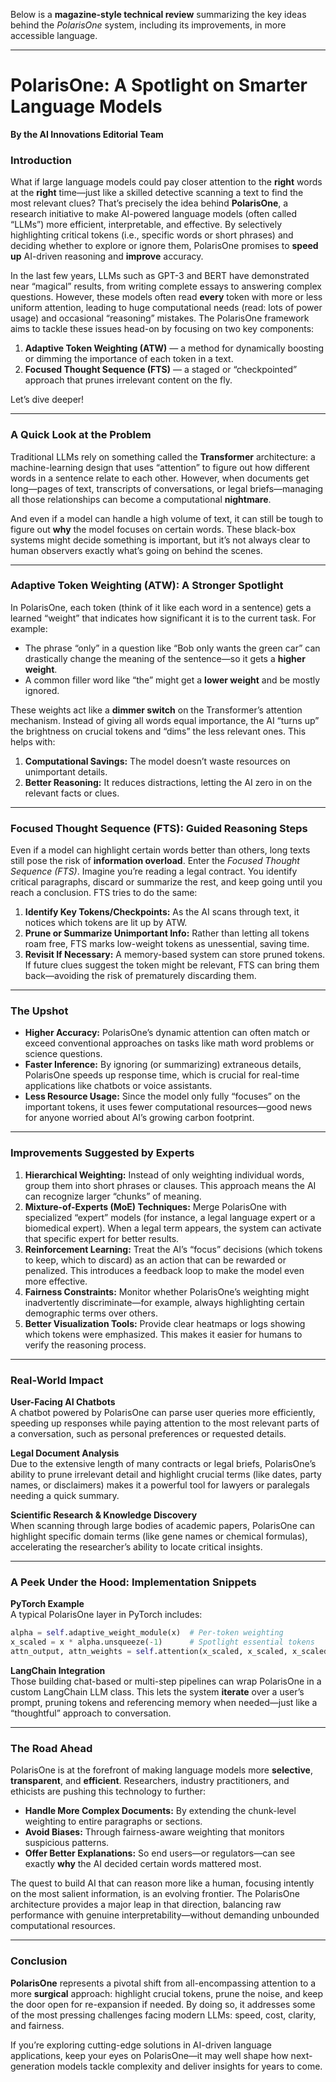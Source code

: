 Below is a **magazine-style technical review** summarizing the key ideas behind the *PolarisOne* system, including its improvements, in more accessible language.

---

# PolarisOne: A Spotlight on Smarter Language Models

**By the AI Innovations Editorial Team**

### Introduction

What if large language models could pay closer attention to the **right** words at the **right** time—just like a skilled detective scanning a text to find the most relevant clues? That’s precisely the idea behind **PolarisOne**, a research initiative to make AI-powered language models (often called “LLMs”) more efficient, interpretable, and effective. By selectively highlighting critical tokens (i.e., specific words or short phrases) and deciding whether to explore or ignore them, PolarisOne promises to **speed up** AI-driven reasoning and **improve** accuracy.

In the last few years, LLMs such as GPT-3 and BERT have demonstrated near “magical” results, from writing complete essays to answering complex questions. However, these models often read **every** token with more or less uniform attention, leading to huge computational needs (read: lots of power usage) and occasional “reasoning” mistakes. The PolarisOne framework aims to tackle these issues head-on by focusing on two key components:

1. **Adaptive Token Weighting (ATW)** — a method for dynamically boosting or dimming the importance of each token in a text.  
2. **Focused Thought Sequence (FTS)** — a staged or “checkpointed” approach that prunes irrelevant content on the fly.

Let’s dive deeper!

---

### A Quick Look at the Problem

Traditional LLMs rely on something called the **Transformer** architecture: a machine-learning design that uses “attention” to figure out how different words in a sentence relate to each other. However, when documents get long—pages of text, transcripts of conversations, or legal briefs—managing all those relationships can become a computational **nightmare**.

And even if a model can handle a high volume of text, it can still be tough to figure out **why** the model focuses on certain words. These black-box systems might decide something is important, but it’s not always clear to human observers exactly what’s going on behind the scenes.

---

### Adaptive Token Weighting (ATW): A Stronger Spotlight

In PolarisOne, each token (think of it like each word in a sentence) gets a learned “weight” that indicates how significant it is to the current task. For example:

- The phrase “only” in a question like “Bob only wants the green car” can drastically change the meaning of the sentence—so it gets a **higher weight**.  
- A common filler word like “the” might get a **lower weight** and be mostly ignored.

These weights act like a **dimmer switch** on the Transformer’s attention mechanism. Instead of giving all words equal importance, the AI “turns up” the brightness on crucial tokens and “dims” the less relevant ones. This helps with:

1. **Computational Savings:** The model doesn’t waste resources on unimportant details.  
2. **Better Reasoning:** It reduces distractions, letting the AI zero in on the relevant facts or clues.

---

### Focused Thought Sequence (FTS): Guided Reasoning Steps

Even if a model can highlight certain words better than others, long texts still pose the risk of **information overload**. Enter the *Focused Thought Sequence (FTS)*. Imagine you’re reading a legal contract. You identify critical paragraphs, discard or summarize the rest, and keep going until you reach a conclusion. FTS tries to do the same:

1. **Identify Key Tokens/Checkpoints:** As the AI scans through text, it notices which tokens are lit up by ATW.  
2. **Prune or Summarize Unimportant Info:** Rather than letting all tokens roam free, FTS marks low-weight tokens as unessential, saving time.  
3. **Revisit If Necessary:** A memory-based system can store pruned tokens. If future clues suggest the token might be relevant, FTS can bring them back—avoiding the risk of prematurely discarding them.

---

### The Upshot

- **Higher Accuracy:** PolarisOne’s dynamic attention can often match or exceed conventional approaches on tasks like math word problems or science questions.  
- **Faster Inference:** By ignoring (or summarizing) extraneous details, PolarisOne speeds up response time, which is crucial for real-time applications like chatbots or voice assistants.  
- **Less Resource Usage:** Since the model only fully “focuses” on the important tokens, it uses fewer computational resources—good news for anyone worried about AI’s growing carbon footprint.

---

### Improvements Suggested by Experts

1. **Hierarchical Weighting:** Instead of only weighting individual words, group them into short phrases or clauses. This approach means the AI can recognize larger “chunks” of meaning.  
2. **Mixture-of-Experts (MoE) Techniques:** Merge PolarisOne with specialized “expert” models (for instance, a legal language expert or a biomedical expert). When a legal term appears, the system can activate that specific expert for better results.  
3. **Reinforcement Learning:** Treat the AI’s “focus” decisions (which tokens to keep, which to discard) as an action that can be rewarded or penalized. This introduces a feedback loop to make the model even more effective.  
4. **Fairness Constraints:** Monitor whether PolarisOne’s weighting might inadvertently discriminate—for example, always highlighting certain demographic terms over others.  
5. **Better Visualization Tools:** Provide clear heatmaps or logs showing which tokens were emphasized. This makes it easier for humans to verify the reasoning process.

---

### Real-World Impact

**User-Facing AI Chatbots**  
A chatbot powered by PolarisOne can parse user queries more efficiently, speeding up responses while paying attention to the most relevant parts of a conversation, such as personal preferences or requested details.

**Legal Document Analysis**  
Due to the extensive length of many contracts or legal briefs, PolarisOne’s ability to prune irrelevant detail and highlight crucial terms (like dates, party names, or disclaimers) makes it a powerful tool for lawyers or paralegals needing a quick summary.

**Scientific Research & Knowledge Discovery**  
When scanning through large bodies of academic papers, PolarisOne can highlight specific domain terms (like gene names or chemical formulas), accelerating the researcher’s ability to locate critical insights.

---

### A Peek Under the Hood: Implementation Snippets

**PyTorch Example**  
A typical PolarisOne layer in PyTorch includes:

```python
alpha = self.adaptive_weight_module(x)  # Per-token weighting
x_scaled = x * alpha.unsqueeze(-1)      # Spotlight essential tokens
attn_output, attn_weights = self.attention(x_scaled, x_scaled, x_scaled)
```

**LangChain Integration**  
Those building chat-based or multi-step pipelines can wrap PolarisOne in a custom LangChain LLM class. This lets the system **iterate** over a user’s prompt, pruning tokens and referencing memory when needed—just like a “thoughtful” approach to conversation.

---

### The Road Ahead

PolarisOne is at the forefront of making language models more **selective**, **transparent**, and **efficient**. Researchers, industry practitioners, and ethicists are pushing this technology to further:

- **Handle More Complex Documents:** By extending the chunk-level weighting to entire paragraphs or sections.  
- **Avoid Biases:** Through fairness-aware weighting that monitors suspicious patterns.  
- **Offer Better Explanations:** So end users—or regulators—can see exactly **why** the AI decided certain words mattered most.

The quest to build AI that can reason more like a human, focusing intently on the most salient information, is an evolving frontier. The PolarisOne architecture provides a major leap in that direction, balancing raw performance with genuine interpretability—without demanding unbounded computational resources.

---

### Conclusion

**PolarisOne** represents a pivotal shift from all-encompassing attention to a more **surgical** approach: highlight crucial tokens, prune the noise, and keep the door open for re-expansion if needed. By doing so, it addresses some of the most pressing challenges facing modern LLMs: speed, cost, clarity, and fairness. 

If you’re exploring cutting-edge solutions in AI-driven language applications, keep your eyes on PolarisOne—it may well shape how next-generation models tackle complexity and deliver insights for years to come.